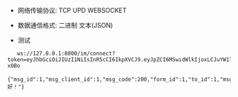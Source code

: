   * 网络传输协议: TCP UPD WEBSOCKET
  * 数据通信格式: 二进制 文本(JSON)



  * 测试

````
   ws://127.0.0.1:8000/im/connect?token=eyJhbGciOiJIUzI1NiIsInR5cCI6IkpXVCJ9.eyJpZCI6MSwidWlkIjoxLCJuYW1lIjoiaW3lrqLmnI0iLCJlbWFpbCI6InBsdHJ1ZW5pbmVAMTYzLmNvbSIsImV4cGlyZV90aW1lIjoxNjU1MDM1MjQ5LCJleHAiOjE2NTUwMzUyNDksImlhdCI6MTY1NDM5NTI0OSwiaXNzIjoiaW0tcHVzaC1zZXJ2aWNlIiwibmJmIjoxNjU0Mzk1MjQ5fQ.iCPtA2ZyMrLu5JrXaq7oTUh2yczA7xglwOLwFB-x0Bo

````
   
````
{"msg_id":1,"msg_client_id":1,"msg_code":200,"form_id":1,"to_id":1,"msg_type":1,"channel_type":1,"message":"你好！"}

````
